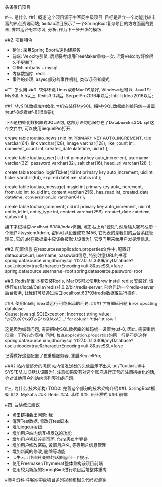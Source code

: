头条资讯项目

#一. 是什么
##1. 概述
这个项目源于牛客网中级项目, 目标是建立一个功能比较丰富的热点资讯网站;
toutiao项目展示了一个SpringBoot复杂项目的方方面面的要素, 非常适合用来练习, 分析, 作为下一步开发的模板.

##2. 项目特色
- 整体: 采用Spring Boot快速构建服务
- 前端: Velocity引擎, 后期将考虑用FreeMaker重构一次. 毕竟Velocity好像很久不更新了.
- ORM: mybatis + mysql 
- 内存数据库: redis
- 事件的处理: async部分的事件机制, 类似订阅者模式

#二. 怎么用
##0. 软件环境
Linux或者MacOS最好, Windows也可以;
Java1.9;
MySQL 5.5以上, Redis3.0以后, SequelPro2016年以后;
Intellij Idea 2016以后;

##1. MySQL数据库初始化
本机安装好MySQL;
把MySQL数据库的编码统一设置为utf-8或者utf-8(很重要);

下面是初始化数据库的SQL语句, 这部分语句也保存在了DatabaseInitSQL.spf这个文件中, 可以使用SequelPro打开.

create table toutiao_news (
    nid int PRIMARY KEY AUTO_INCREMENT, 
    title varchar(64), 
    link varchar(128), 
    image varchar(128), 
    like_count int, 
    comment_count int, 
    created_date datetime, 
    uid int
);

create table toutiao_user(
    uid int primary key auto_increment, 
    username varchar(32), 
    password varchar(32), 
    salt char(16), 
    head_url varchar(128)
);

create table toutiao_loginTicket(
    tid int primary key auto_increment, 
    uid int, 
    ticket varchar(64), 
    expired datetime, 
    status int
);

create table toutiao_message(
	msgid int primary key auto_increment,
    from_uid int, 
    to_uid int, 
    content varchar(256), 
    has_read int, 
    created_date datetime, 
    conversation_id varchar(64)
);

create table toutiao_comment(
    cid int primary key auto_increment,
    uid int, 
    entity_id int, 
    entity_type int, 
    content varchar(256), 
    created_date datetime, 
    status int
);

接下来记得在localhost:8080/index页面, 点击右上角"登陆", 然后输入密码注册一个账户叫systemAdmin, 密码可以设置成123456, 它代表的是我们的后台系统管理员. 它的uid在数据库中应该会被默认设置为1, 它专门用来给用户发提示信息.

##2. 配置信息
在resources/application.properties文件中, 配置好datasource.url, username, password信息, 特别注意URL的书写
spring.datasource.url=jdbc:mysql://127.0.0.1:3306/myDatabase?useUnicode=true&characterEncoding=utf-8&useSSL=false
spring.datasource.username=root
spring.datasource.password=root

##3. Redis配置
本机安装Redis, MacOS可以使用brew install redis;
安装好, 请运行/usr/local/Cellar/redis/4.0.2/bin/redis-server, 它会启动一个redis-server后台服务, 让我们可以通过端口localhost:6379对redis数据库进行操作.

##4. 使用Intellij Idea试运行
可能出现的问题:
###1 字符编码问题
Error updating database.  
Cause: java.sql.SQLException: Incorrect string value: '\xE5\x8C\x97\xE4\xBA\xAC...' 
for column 'title' at row 1

这是因为编码问题, 需要把MySQL数据库的编码统一设置为utf-8, 因此, 需要重新创建一下所有的表格;
同时, 检查application.properties的第一行是不是这样:
spring.datasource.url=jdbc:mysql://127.0.0.1:3306/myDatabase?useUnicode=true&characterEncoding=utf-8&useSSL=false

记得做好这些配置了要重启服务器, 重启SequelPro;

###2 站内信部分的问题
站内信发送者的头像显示不出来
util/ToutiaoUtil中SYSTEM_UID默认设置为1, 注意如果没有对这个账户进行正常的注册初始化的话, 会对其他用户的站内信列表造成问题;

#三. 为什么(技术架构)
TODO: 完善这个部分的技术架构介绍
##1. SpringBoot框架
##2. MyBatis
##3. Redis
##4. 事件
##5. 设计模式
##6. 前端

#四. 后续改进建议
- 点击链接会出问题: 我
- 清理Test数据, 修改好test脚本
- 增加logout按钮
- 增加用户站内信互相发送的功能
- 增加用户资料设置页面, form表单主要是
- 增加用户修改密码, 设置用户名, 等等用户信息管理
- 增加新闻的修改, 删除等功能
- 七牛云上传图片失败的话要返回一个提示.
- 使用Freemaker/Thymeleaf整体重构该项目前端
- 使用较为新版的SpringBoot进行项目后端整体重构

#参考资料
牛客网中级项目系列视频和相关代码资源等.